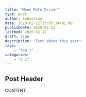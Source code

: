 ```yaml
---
title: "Mono Moto Driver"
type: post
author: Sebastian
date: 2020-02-12T13:05:34+01:00
publishdate: 2020-02-12
lastmod: 2020-02-12
draft: true
description: "Text about this post"
tags:
    - "tag 1"
categories:
    - "c 1"
---
```


## Post Header

CONTENT
